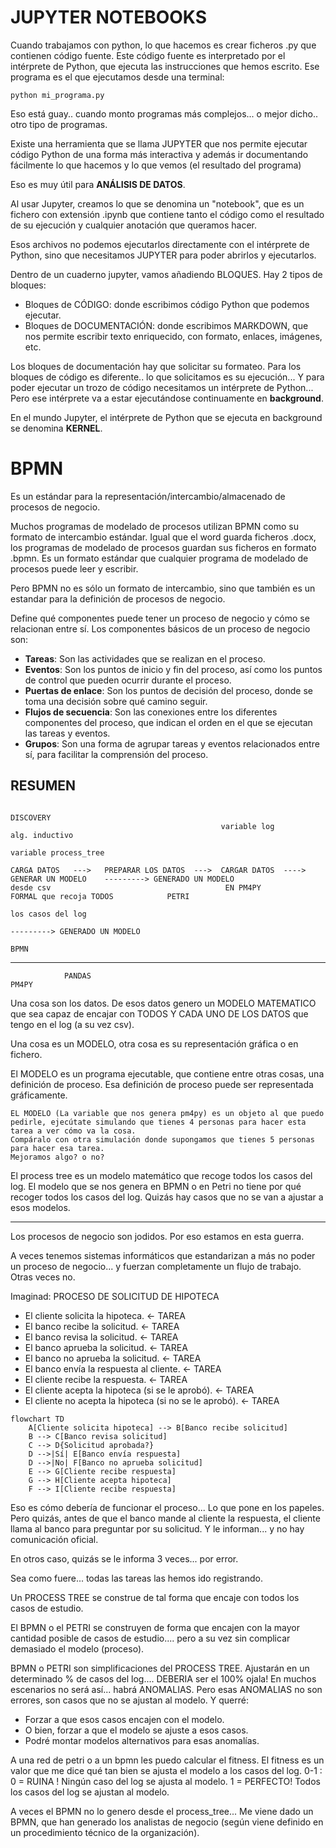 # JUPYTER NOTEBOOKS

Cuando trabajamos con python, lo que hacemos es crear ficheros .py que contienen código fuente.
Este código fuente es interpretado por el intérprete de Python, que ejecuta las instrucciones que hemos escrito.
Ese programa es el que ejecutamos desde una terminal:

`python mi_programa.py`

Eso está guay.. cuando monto programas más complejos... o mejor dicho.. otro tipo de programas.

Existe una herramienta que se llama JUPYTER que nos permite ejecutar código Python de una forma más interactiva y además ir documentando fácilmente lo que hacemos y lo que vemos (el resultado del programa)

Eso es muy útil para **ANÁLISIS DE DATOS**.

Al usar Jupyter, creamos lo que se denomina un "notebook", que es un fichero con extensión .ipynb que contiene tanto el código como el resultado de su ejecución y cualquier anotación que queramos hacer.

Esos archivos no podemos ejecutarlos directamente con el intérprete de Python, sino que necesitamos JUPYTER para poder abrirlos y ejecutarlos.

Dentro de un cuaderno jupyter, vamos añadiendo BLOQUES.
Hay 2 tipos de bloques:
- Bloques de CÓDIGO: donde escribimos código Python que podemos ejecutar.
- Bloques de DOCUMENTACIÓN: donde escribimos MARKDOWN, que nos permite escribir texto enriquecido, con formato, enlaces, imágenes, etc.

Los bloques de documentación hay que solicitar su formateo.
Para los bloques de código es diferente.. lo que solicitamos es su ejecución...
Y para poder ejecutar un trozo de código necesitamos un intérprete de Python... Pero ese intérprete va a estar ejecutándose continuamente en **background**.

En el mundo Jupyter, el intérprete de Python que se ejecuta en background se denomina **KERNEL**.

# BPMN

Es un estándar para la representación/intercambio/almacenado de procesos de negocio.

Muchos programas de modelado de procesos utilizan BPMN como su formato de intercambio estándar.
Igual que el word guarda ficheros .docx, los programas de modelado de procesos guardan sus ficheros en formato .bpmn.
Es un formato estándar que cualquier programa de modelado de procesos puede leer y escribir.

Pero BPMN no es sólo un formato de intercambio, sino que también es un estandar para la definición de procesos de negocio.

Define qué componentes puede tener un proceso de negocio y cómo se relacionan entre sí.
Los componentes básicos de un proceso de negocio son:
- **Tareas**: Son las actividades que se realizan en el proceso.
- **Eventos**: Son los puntos de inicio y fin del proceso, así como los puntos de control que pueden ocurrir durante el proceso.
- **Puertas de enlace**: Son los puntos de decisión del proceso, donde se toma una decisión sobre qué camino seguir.
- **Flujos de secuencia**: Son las conexiones entre los diferentes componentes del proceso, que indican el orden en el que se ejecutan las tareas y eventos.
- **Grupos**: Son una forma de agrupar tareas y eventos relacionados entre sí, para facilitar la comprensión del proceso.


## RESUMEN                     
                                                                        DISCOVERY
                                                   variable log         alg. inductivo
                                                                        variable process_tree

    CARGA DATOS   --->   PREPARAR LOS DATOS  --->  CARGAR DATOS  ---->  GENERAR UN MODELO    ---------> GENERADO UN MODELO
    desde csv                                       EN PM4PY            FORMAL que recoja TODOS            PETRI
                                                                        los casos del log
                                                                                             ---------> GENERADO UN MODELO
                                                                                                           BPMN
 --------------------------------------------       -----------------------------------------------------------------------------
                PANDAS                                                  PM4PY


Una cosa son los datos.
De esos datos genero un MODELO MATEMATICO que sea capaz de encajar con TODOS Y CADA UNO DE LOS DATOS que tengo en el log (a su vez csv).

Una cosa es un MODELO, otra cosa es su representación gráfica o en fichero.

El MODELO es un programa ejecutable, que contiene entre otras cosas, una definición de proceso.
Esa definición de proceso puede ser representada gráficamente.

    EL MODELO (La variable que nos genera pm4py) es un objeto al que puedo pedirle, ejecútate simulando que tienes 4 personas para hacer esta tarea a ver cómo va la cosa.
    Compáralo con otra simulación donde supongamos que tienes 5 personas para hacer esa tarea.
    Mejoramos algo? o no?

El process tree es un modelo matemático que recoge todos los casos del log.
El modelo que se nos genera en BPMN o en Petri no tiene por qué recoger todos los casos del log.
Quizás hay casos que no se van a ajustar a esos modelos.

---

Los procesos de negocio son jodidos. Por eso estamos en esta guerra.

A veces tenemos sistemas informáticos que estandarizan a más no poder un proceso de negocio... y fuerzan completamente un flujo de trabajo.
Otras veces no.

Imaginad: PROCESO DE SOLICITUD DE HIPOTECA
- El cliente solicita la hipoteca. <- TAREA
- El banco recibe la solicitud. <- TAREA
- El banco revisa la solicitud. <- TAREA
- El banco aprueba la solicitud. <- TAREA
- El banco no aprueba la solicitud. <- TAREA
- El banco envía la respuesta al cliente. <- TAREA
- El cliente recibe la respuesta. <- TAREA
- El cliente acepta la hipoteca (si se le aprobó). <- TAREA
- El cliente no acepta la hipoteca (si no se le aprobó). <- TAREA

```mermaid
flowchart TD
    A[Cliente solicita hipoteca] --> B[Banco recibe solicitud]
    B --> C[Banco revisa solicitud]
    C --> D{Solicitud aprobada?}
    D -->|Sí| E[Banco envía respuesta]
    D -->|No| F[Banco no aprueba solicitud]
    E --> G[Cliente recibe respuesta]
    G --> H[Cliente acepta hipoteca]
    F --> I[Cliente recibe respuesta]
```

Eso es cómo debería de funcionar el proceso... Lo que pone en los papeles.
Pero quizás, antes de que el banco mande al cliente la respuesta, el cliente llama al banco para preguntar por su solicitud. Y le informan... y no hay comunicación oficial.

En otros caso, quizás se le informa 3 veces... por error.

Sea como fuere... todas las tareas las hemos ido registrando.

Un PROCESS TREE se construe de tal forma que encaje con todos los casos de estudio.

El BPMN o el PETRI se construyen de forma que encajen con la mayor cantidad posible de casos de estudio.... pero a su vez sin complicar demasiado el modelo (proceso).

BPMN o PETRI son simplificaciones del PROCESS TREE.
Ajustarán en un determinado % de casos del log.... DEBERIA ser el 100% ojala!
En muchos escenarios no será así... habrá ANOMALIAS.
Pero esas ANOMALIAS no son errores, son casos que no se ajustan al modelo.
Y querré:
- Forzar a que esos casos encajen con el modelo.
- O bien, forzar a que el modelo se ajuste a esos casos.
- Podré montar modelos alternativos para esas anomalías.

A una red de petri o a un bpmn les puedo calcular el fitness.
El fitness es un valor que me dice qué tan bien se ajusta el modelo a los casos del log. 0-1 :
    0 = RUINA ! Ningún caso del log se ajusta al modelo.
    1 = PERFECTO! Todos los casos del log se ajustan al modelo.

A veces el BPMN no lo genero desde el process_tree... Me viene dado un BPMN, que han generado los analistas de negocio (según viene definido en un procedimiento técnico de la organización).

